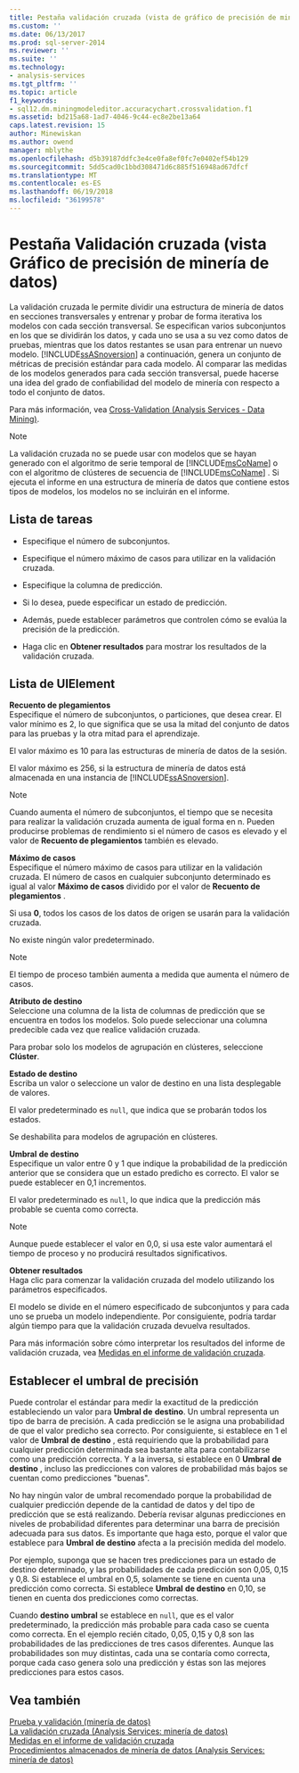 ```yaml
---
title: Pestaña validación cruzada (vista de gráfico de precisión de minería de datos) | Documentos de Microsoft
ms.custom: ''
ms.date: 06/13/2017
ms.prod: sql-server-2014
ms.reviewer: ''
ms.suite: ''
ms.technology:
- analysis-services
ms.tgt_pltfrm: ''
ms.topic: article
f1_keywords:
- sql12.dm.miningmodeleditor.accuracychart.crossvalidation.f1
ms.assetid: bd215a68-1ad7-4046-9c44-ec8e2be13a64
caps.latest.revision: 15
author: Minewiskan
ms.author: owend
manager: mblythe
ms.openlocfilehash: d5b39187ddfc3e4ce0fa8ef0fc7e0402ef54b129
ms.sourcegitcommit: 5dd5cad0c1bbd308471d6c885f516948ad67dfcf
ms.translationtype: MT
ms.contentlocale: es-ES
ms.lasthandoff: 06/19/2018
ms.locfileid: "36199578"
---
```

# <a name="cross-validation-tab-mining-accuracy-chart-view"></a>Pestaña Validación cruzada (vista Gráfico de precisión de minería de datos)
  La validación cruzada le permite dividir una estructura de minería de datos en secciones transversales y entrenar y probar de forma iterativa los modelos con cada sección transversal. Se especifican varios subconjuntos en los que se dividirán los datos, y cada uno se usa a su vez como datos de pruebas, mientras que los datos restantes se usan para entrenar un nuevo modelo. [!INCLUDE[ssASnoversion](../includes/ssasnoversion-md.md)] a continuación, genera un conjunto de métricas de precisión estándar para cada modelo. Al comparar las medidas de los modelos generados para cada sección transversal, puede hacerse una idea del grado de confiabilidad del modelo de minería con respecto a todo el conjunto de datos.  
  
 Para más información, vea [Cross-Validation &#40;Analysis Services - Data Mining&#41;](data-mining/cross-validation-analysis-services-data-mining.md).  
  
> [!NOTE]  
>  La validación cruzada no se puede usar con modelos que se hayan generado con el algoritmo de serie temporal de [!INCLUDE[msCoName](../includes/msconame-md.md)] o con el algoritmo de clústeres de secuencia de [!INCLUDE[msCoName](../includes/msconame-md.md)] . Si ejecuta el informe en una estructura de minería de datos que contiene estos tipos de modelos, los modelos no se incluirán en el informe.  
  
## <a name="task-list"></a>Lista de tareas  
  
-   Especifique el número de subconjuntos.  
  
-   Especifique el número máximo de casos para utilizar en la validación cruzada.  
  
-   Especifique la columna de predicción.  
  
-   Si lo desea, puede especificar un estado de predicción.  
  
-   Además, puede establecer parámetros que controlen cómo se evalúa la precisión de la predicción.  
  
-   Haga clic en **Obtener resultados** para mostrar los resultados de la validación cruzada.  
  
## <a name="uielement-list"></a>Lista de UIElement  
 **Recuento de plegamientos**  
 Especifique el número de subconjuntos, o particiones, que desea crear. El valor mínimo es 2, lo que significa que se usa la mitad del conjunto de datos para las pruebas y la otra mitad para el aprendizaje.  
  
 El valor máximo es 10 para las estructuras de minería de datos de la sesión.  
  
 El valor máximo es 256, si la estructura de minería de datos está almacenada en una instancia de [!INCLUDE[ssASnoversion](../includes/ssasnoversion-md.md)].  
  
> [!NOTE]  
>  Cuando aumenta el número de subconjuntos, el tiempo que se necesita para realizar la validación cruzada aumenta de igual forma en n. Pueden producirse problemas de rendimiento si el número de casos es elevado y el valor de **Recuento de plegamientos** también es elevado.  
  
 **Máximo de casos**  
 Especifique el número máximo de casos para utilizar en la validación cruzada. El número de casos en cualquier subconjunto determinado es igual al valor **Máximo de casos** dividido por el valor de **Recuento de plegamientos** .  
  
 Si usa **0**, todos los casos de los datos de origen se usarán para la validación cruzada.  
  
 No existe ningún valor predeterminado.  
  
> [!NOTE]  
>  El tiempo de proceso también aumenta a medida que aumenta el número de casos.  
  
 **Atributo de destino**  
 Seleccione una columna de la lista de columnas de predicción que se encuentra en todos los modelos. Solo puede seleccionar una columna predecible cada vez que realice validación cruzada.  
  
 Para probar solo los modelos de agrupación en clústeres, seleccione **Clúster**.  
  
 **Estado de destino**  
 Escriba un valor o seleccione un valor de destino en una lista desplegable de valores.  
  
 El valor predeterminado es `null`, que indica que se probarán todos los estados.  
  
 Se deshabilita para modelos de agrupación en clústeres.  
  
 **Umbral**  **de destino**  
 Especifique un valor entre 0 y 1 que indique la probabilidad de la predicción anterior que se considera que un estado predicho es correcto. El valor se puede establecer en 0,1 incrementos.  
  
 El valor predeterminado es `null`, lo que indica que la predicción más probable se cuenta como correcta.  
  
> [!NOTE]  
>  Aunque puede establecer el valor en 0,0, si usa este valor aumentará el tiempo de proceso y no producirá resultados significativos.  
  
 **Obtener resultados**  
 Haga clic para comenzar la validación cruzada del modelo utilizando los parámetros especificados.  
  
 El modelo se divide en el número especificado de subconjuntos y para cada uno se prueba un modelo independiente. Por consiguiente, podría tardar algún tiempo para que la validación cruzada devuelva resultados.  
  
 Para más información sobre cómo interpretar los resultados del informe de validación cruzada, vea [Medidas en el informe de validación cruzada](data-mining/measures-in-the-cross-validation-report.md).  
  
## <a name="setting-the-accuracy-threshold"></a>Establecer el umbral de precisión  
 Puede controlar el estándar para medir la exactitud de la predicción estableciendo un valor para **Umbral de** **destino**. Un umbral representa un tipo de barra de precisión. A cada predicción se le asigna una probabilidad de que el valor predicho sea correcto. Por consiguiente, si establece en 1 el valor de **Umbral** **de destino** , está requiriendo que la probabilidad para cualquier predicción determinada sea bastante alta para contabilizarse como una predicción correcta. Y a la inversa, si establece en 0 **Umbral** **de destino** , incluso las predicciones con valores de probabilidad más bajos se cuentan como predicciones "buenas".  
  
 No hay ningún valor de umbral recomendado porque la probabilidad de cualquier predicción depende de la cantidad de datos y del tipo de predicción que se está realizando. Debería revisar algunas predicciones en niveles de probabilidad diferentes para determinar una barra de precisión adecuada para sus datos. Es importante que haga esto, porque el valor que establece para **Umbral** **de destino** afecta a la precisión medida del modelo.  
  
 Por ejemplo, suponga que se hacen tres predicciones para un estado de destino determinado, y las probabilidades de cada predicción son 0,05, 0,15 y 0,8. Si establece el umbral en 0,5, solamente se tiene en cuenta una predicción como correcta. Si establece **Umbral** **de destino** en 0,10, se tienen en cuenta dos predicciones como correctas.  
  
 Cuando **destino** **umbral** se establece en `null`, que es el valor predeterminado, la predicción más probable para cada caso se cuenta como correcta. En el ejemplo recién citado, 0,05, 0,15 y 0,8 son las probabilidades de las predicciones de tres casos diferentes. Aunque las probabilidades son muy distintas, cada una se contaría como correcta, porque cada caso genera solo una predicción y éstas son las mejores predicciones para estos casos.  
  
## <a name="see-also"></a>Vea también  
 [Prueba y validación &#40;minería de datos&#41;](data-mining/testing-and-validation-data-mining.md)   
 [La validación cruzada &#40;Analysis Services: minería de datos&#41;](data-mining/cross-validation-analysis-services-data-mining.md)   
 [Medidas en el informe de validación cruzada](data-mining/measures-in-the-cross-validation-report.md)   
 [Procedimientos almacenados de minería de datos &#40;Analysis Services: minería de datos&#41;](/sql/analysis-services/data-mining/data-mining-stored-procedures-analysis-services-data-mining)  
  
  
